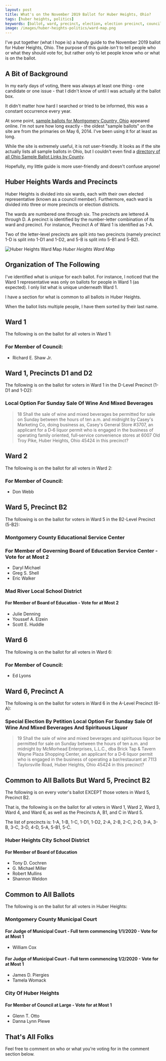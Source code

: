 ```yaml
---
layout: post
title: What's on the November 2019 Ballot for Huber Heights, Ohio?
tags: [huber heights, politics]
keywords: [ballot, ward, precinct, election, election precinct, council, council member]
image: /images/huber-heights-politics/ward-map.png
---
```


I've put together (what I hope is) a handy guide to the November 2019 ballot for Huber Heights, Ohio. The purpose of this guide *isn't* to tell people who or what they should vote for, but rather only to let people know who or what is on the ballot.

## A Bit of Background

In my early days of voting, there was always at least one thing - one candidate or one issue - that I didn't know of until I was actually at the ballot box.

It didn't matter how hard I searched or tried to be informed, this was a constant occurrence every year.

At some point, [sample ballots for Montgomery Country, Ohio](https://montgomery.ohioboe.com/apps/ballotlist.aspx) appeared online. I'm not sure how long exactly - the oldest "sample ballots" on the site are from the primaries on May 6, 2014. I've been using it for at least as long.

While the site is extremely useful, it is not user-friendly. It looks as if the site actually lists all sample ballots in Ohio, but I couldn't even find a [directory of all Ohio Sample Ballot Links by County](https://www.joehxblog.com/tools/ohio-sample-ballot-links-by-county/).

Hopefully, my little guide is more user-friendly and doesn't confuse anyone!

## Huber Heights Wards and Precincts

Huber Heights is divided into six wards, each with their own elected representative (known as a council member). Furthermore, each ward is divided into three or more precincts or election districts.

The wards are numbered one through six. The precincts are lettered A through D. A precinct is identified by the number-letter combination of its ward and precinct. For instance, Precinct A of Ward 1 is identified as *1-A*.

Two of the letter-level precincts are split into two precincts (namely precinct 1-D is split into 1-D1 and 1-D2, and 5-B is split into 5-B1 and 5-B2).

![Huber Heights Ward Map](/image/huber-heights-politics/ward-map.png)
*Huber Heights Ward Map*

## Organization of The Following

I've identified what is unique for each ballot. For instance, I noticed that the Ward 1 representative was only on ballots for people in Ward 1 (as expected). I only list what is unique underneath Ward 1.

I have a section for what is common to all ballots in Huber Heights.

When the ballot lists multiple people, I have them sorted by their last name.

## Ward 1

The following is on the ballot for all voters in Ward 1:

### For Member of Council:

* Richard E. Shaw Jr.

## Ward 1, Precincts D1 and D2

The following is on the ballot for voters in Ward 1 in the D-Level Precinct (1-D1 and 1-D2):

### Local Option For Sunday Sale Of Wine And Mixed Beverages

> 18 Shall the sale of wine and mixed beverages be permitted for sale on Sunday between the hours of ten a.m. and midnight by Casey's Marketing Co, doing business as, Casey's General Store #3707, an applicant for a D‐6 liquor permit who is engaged in the business of operating family oriented, full‐service convenience stores at 6007 Old Troy Pike, Huber Heights, Ohio 45424 in this precinct?

## Ward 2

The following is on the ballot for all voters in Ward 2:

### For Member of Council:

* Don Webb

## Ward 5, Precinct B2

The following is on the ballot for voters in Ward 5 in the B2-Level Precinct (5-B2):

### Montgomery County Educational Service Center

### For Member of Governing Board of Education Service Center - Vote for at Most 2

* Daryl Michael
* Greg S. Shell
* Eric Walker

### Mad River Local School District

#### For Member of Board of Education - Vote for at Most 2

* Julie Denning
* Youssef A. Elzein
* Scott E. Huddle

## Ward 6

The following is on the ballot for all voters in Ward 6:

### For Member of Council:

* Ed Lyons

## Ward 6, Precinct A

The following is on the ballot for voters in Ward 6 in the A-Level Precinct (6-A):

### Special Election By Petition Local Option For Sunday Sale Of Wine And Mixed Beverages And Spirituous Liquor

> 19 Shall the sale of wine and mixed beverages and spirituous liquor be permitted for sale on Sunday between the hours of ten a.m. and midnight by McMorhead Enterprises, L.L.C., dba Brick Tap & Tavern Wayne Plaza Shopping Center, an applicant for a D‐6 liquor permit who is engaged in the business of operating a bar/restaurant at 7113 Taylorsville Road, Huber Heights, Ohio 45424 in this precinct?

## Common to All Ballots But Ward 5, Precinct B2

The following is on every voter's ballot EXCEPT those voters in Ward 5, Precinct B2.

That is, the following is on the ballot for all voters in Ward 1, Ward 2, Ward 3, Ward 4, and Ward 6, as well as the Precincts A, B1, and C in Ward 5.

The list of precincts is: 1-A, 1-B, 1-C, 1-D1, 1-D2, 2-A, 2-B, 2-C, 2-D, 3-A, 3-B, 3-C, 3-D, 4-D, 5-A, 5-B1, 5-C.

### Huber Heights City School District

#### For Member of Board of Education

* Tony D. Cochren
* G. Michael Miller
* Robert Mullins
* Shannon Weldon

## Common to All Ballots

The following is on the ballot for all voters in Huber Heights:

### Montgomery County Municipal Court

#### For Judge of Municipal Court - Full term commencing 1/1/2020 - Vote for at Most 1

* William Cox

#### For Judge of Municipal Court - Full term commencing 1/2/2020 - Vote for at Most 1

* James D. Piergies
* Tamela Womack

### City Of Huber Heights

#### For Member of Council at Large - Vote for at Most 1

* Glenn T. Otto
* Danna Lynn Plewe

## That's All Folks

Feel free to comment on who or what you're voting for in the comment section below.